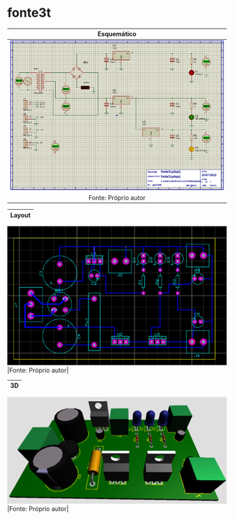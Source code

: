 # fonte3t

|Esquemático|
|:---------:|
|![Esquematico](https://github.com/vyniexec/fonte3t/blob/main/Esquemático.PNG)|
|Fonte: Próprio autor|

|Layout|
|:---------:|
![Layout](https://github.com/vyniexec/fonte3t/blob/main/Layout.PNG)
|Fonte: Próprio autor|

|3D|
|:---------:|
![Vista3D](https://github.com/vyniexec/fonte3t/blob/main/3D.PNG)
|Fonte: Próprio autor|
